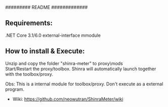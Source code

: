 ######### README #############

## Requirements: 
.NET Core 3.1/6.0
external-interface mmodule

## How to install & Execute:
Unzip and copy the folder "shinra-meter" to proxy\mods\
Start/Restart the proxy/toolbox. Shinra will automatically launch together with the toolbox/proxy.

Obs: This is a internal module for toolbox/proxy. Don't execute as a external program.

* Wiki: https://github.com/neowutran/ShinraMeter/wiki
